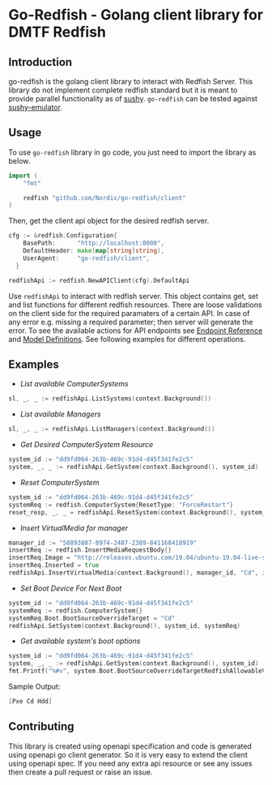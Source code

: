 # Go-Redfish - Golang client library for DMTF Redfish

## Introduction

go-redfish is the golang client library to interact with Redfish Server. This library do not implement complete redfish standard but it is meant to provide parallel functionality as of [sushy](https://opendev.org/openstack/sushy). `go-redfish` can be tested against [sushy-emulator](https://opendev.org/openstack/sushy-tools).

## Usage ##

To use `go-redfish` library in go code, you just need to import the library as below.

```go
import (
    "fmt"

    redfish "github.com/Nordix/go-redfish/client"
)
```

Then, get the client api object for the desired redfish server.

```go
cfg := &redfish.Configuration{
    BasePath:      "http://localhost:8000",
    DefaultHeader: make(map[string]string),
    UserAgent:     "go-redfish/client",
  }

redfishApi := redfish.NewAPIClient(cfg).DefaultApi
```

Use `redfishApi` to interact with redfish server. This object contains get, set and list functions for different redfish resources. There are loose validations on the client side for the required paramaters of a certain API. In case of any error e.g. missing a required parameter; then server will generate the error. To see the available actions for API endpoints see [Endpoint Reference](https://github.com/Nordix/go-redfish/tree/master/client#documentation-for-api-endpoints) and [Model Definitions](https://github.com/Nordix/go-redfish/tree/master/client#documentation-for-models). See following examples for different operations.

## Examples ##

- *List available ComputerSystems*

```go
sl, _, _ := redfishApi.ListSystems(context.Background())
```
- *List available Managers*

```go
sl, _, _ := redfishApi.ListManagers(context.Background())
```
- *Get Desired ComputerSystem Resource*

```go
system_id := "dd9fd064-263b-469c-91d4-d45f341fe2c5"
system, _, _ := redfishApi.GetSystem(context.Background(), system_id)
```
- *Reset ComputerSystem*

```go
system_id := "dd9fd064-263b-469c-91d4-d45f341fe2c5"
systemReq := redfish.ComputerSystem{ResetType: "ForceRestart"}
reset_resp, _, _ = redfishApi.ResetSystem(context.Background(), system_id, reset_type)
```
- *Insert VirtualMedia for manager*

```go
manager_id := "58893887-8974-2487-2389-841168418919"
insertReq := redfish.InsertMediaRequestBody{}
insertReq.Image = "http://releases.ubuntu.com/19.04/ubuntu-19.04-live-server-amd64.iso"
insertReq.Inserted = true
redfishApi.InsertVirtualMedia(context.Background(), manager_id, "Cd", insertReq)
```
- *Set Boot Device For Next Boot*

```go
system_id := "dd9fd064-263b-469c-91d4-d45f341fe2c5"
systemReq := redfish.ComputerSystem{}
systemReq.Boot.BootSourceOverrideTarget = "Cd"
redfishApi.SetSystem(context.Background(), system_id, systemReq)
```

- *Get available system's boot options*

```go
system_id := "dd9fd064-263b-469c-91d4-d45f341fe2c5"
system, _, _ := redfishApi.GetSystem(context.Background(), system_id)
fmt.Printf("%#v", system.Boot.BootSourceOverrideTargetRedfishAllowableValues)
```
Sample Output:
```go
[Pxe Cd Hdd]
```

## Contributing ##

This library is created using openapi specification and code is generated using openapi go client generator. So it is very easy to extend the client using openapi spec. If you need any extra api resource or see any issues then create a pull request or raise an issue.
